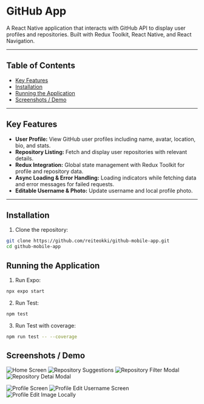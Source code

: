 # GitHub App

A React Native application that interacts with GitHub API to display user profiles and repositories. Built with Redux Toolkit, React Native, and React Navigation.

---

## Table of Contents

- [Key Features](#key-features)
- [Installation](#installation)
- [Running the Application](#running-the-application)
- [Screenshots / Demo](#screenshots--demo)

---

## Key Features

- **User Profile:** View GitHub user profiles including name, avatar, location, bio, and stats.
- **Repository Listing:** Fetch and display user repositories with relevant details.
- **Redux Integration:** Global state management with Redux Toolkit for profile and repository data.
- **Async Loading & Error Handling:** Loading indicators while fetching data and error messages for failed requests.
- **Editable Username & Photo:** Update username and local profile photo.

---

## Installation

1. Clone the repository:

```bash
git clone https://github.com/reiteokki/github-mobile-app.git
cd github-mobile-app
```

## Running the Application

1. Run Expo:

```bash
npx expo start
```

2. Run Test:

```bash
npm test
```

3. Run Test with coverage:

```bash
npm run test -- --coverage
```

## Screenshots / Demo
![Home Screen](assets/screenshots/home.png)
![Repository Suggestions](assets/screenshots/suggestions.png)
![Repository Filter Modal](assets/screenshots/filter.png)
![Repository Detai Modal](assets/screenshots/home-detail.png)

![Profile Screen](assets/screenshots/profile.png)
![Profile Edit Username Screen](assets/screenshots/profile-edit.png)
![Profile Edit Image Locally](assets/screenshots/profile-local-image.png)
